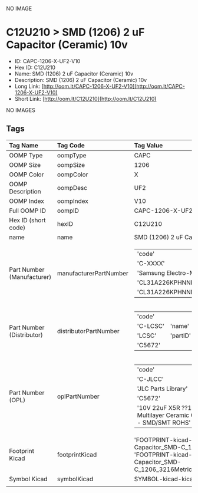 


  
NO IMAGE  
# C12U210 > SMD (1206) 2 uF Capacitor (Ceramic) 10v

- ID: CAPC-1206-X-UF2-V10
- Hex ID: C12U210
- Name: SMD (1206) 2 uF Capacitor (Ceramic) 10v
- Description: SMD (1206) 2 uF Capacitor (Ceramic) 10v
- Long Link: [http://oom.lt/CAPC-1206-X-UF2-V10](http://oom.lt/CAPC-1206-X-UF2-V10)
- Short Link: [http://oom.lt/C12U210](http://oom.lt/C12U210)
  
NO IMAGES  
## Tags
  

|Tag Name|Tag Code|Tag Value|
| :--- | :--- | :--- |
|OOMP Type|oompType|CAPC|
|OOMP Size|oompSize|1206|
|OOMP Color|oompColor|X|
|OOMP Description|oompDesc|UF2|
|OOMP Index|oompIndex|V10|
|Full OOMP ID|oompID|CAPC-1206-X-UF2-V10|
|Hex ID (short code)|hexID|C12U210|
|name|name|SMD (1206) 2 uF Capacitor (Ceramic) 10v|
|Part Number (Manufacturer)|manufacturerPartNumber|<table><tr><td>'code'</td></tr><tr><td> 'C-XXXX'</td><td> 'name'</td></tr><tr><td> 'Samsung Electro-Mechanics'</td><td> 'partID'</td></tr><tr><td> 'CL31A226KPHNNNE'</td><td> 'partName'</td></tr><tr><td> 'CL31A226KPHNNNE'</td></tr></table>|
|Part Number (Distributor)|distributorPartNumber|<table><tr><td>'code'</td></tr><tr><td> 'C-LCSC'</td><td> 'name'</td></tr><tr><td> 'LCSC'</td><td> 'partID'</td></tr><tr><td> 'C5672'</td></tr></table>|
|Part Number (OPL)|oplPartNumber|<table><tr><td>'code'</td></tr><tr><td> 'C-JLCC'</td><td> 'name'</td></tr><tr><td> 'JLC Parts Library'</td><td> 'partID'</td></tr><tr><td> 'C5672'</td><td> 'partName'</td></tr><tr><td> '10V 22uF X5R ??10% 1206  Multilayer Ceramic Capacitors MLCC - SMD/SMT ROHS'</td></tr></table>|
|Footprint Kicad|footprintKicad|'FOOTPRINT-kicad-kicad-footprints-Capacitor_SMD-C_1206_3216Metric', 'FOOTPRINT-kicad-kicad-footprints-Capacitor_SMD-C_1206_3216Metric_Pad1.33x1.80mm_HandSolder'|
|Symbol Kicad|symbolKicad|SYMBOL-kicad-kicad-symbols-Device-C|
||||
